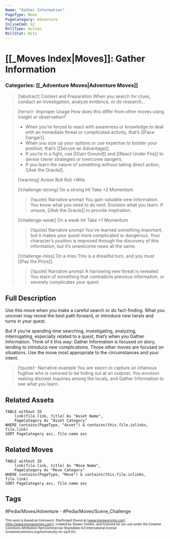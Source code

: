 ```yaml
---
Name: "Gather Information"
PageType: Move
PageCategory: Adventure
InlineCmd: GI
RollType: Action
RollStat: Wits
---
```

# [[_Moves Index|Moves]]: Gather Information
### Categories: [[_Adventure Moves|Adventure Moves]]
>[!abstract]  Context and Preparation
>When you search for clues, conduct an investigation, analyze evidence, or do research...

> [!error]- Improper Usage
> How does this differ from other moves using insight or observation? 
> * When you’re forced to react with awareness or knowledge to deal with an immediate threat or complicated activity, that’s [[Face Danger]].
> * When you size up your options or use expertise to bolster your position, that’s [[Secure an Advantage]].
> * If you’re in a fight, use [[Gain Ground]] and [[React Under Fire]] to devise clever strategies or overcome dangers. 
> * If you learn the nature of something without taking direct action, [[Ask the Oracle]].

> [!warning] Action Roll
> Roll +Wits

> [!challenge-strong] On a strong hit
>  Take +2 Momentum
> > [!quote] Narrative prompt
> > You gain valuable new information. You know what you need to do next. Envision what you learn.  If unsure, [[Ask the Oracle]] to provide inspiration.

> [!challenge-weak] On a weak hit
> Take +1 Momentum
> > [!quote] Narrative prompt
> > You’ve learned something important, but it makes your quest more complicated or dangerous. 
> > Your character’s position is improved through the discovery of this information, but it’s unwelcome news all the same.

> [!challenge-miss] On a miss
> This is a dreadful turn, and you must [[Pay the Price]].
> > [!quote] Narrative prompt
> > A harrowing new threat is revealed
> > You learn of something that contradicts previous information, or severely complicates your quest. 

## Full Description
Use this move when you make a careful search or do fact-finding. What you uncover may reveal the best path forward, or introduce new twists and turns in your quest.

But if you’re spending time searching, investigating, analyzing, interrogating, especially related to a quest, that’s when you Gather Information. Think of it this way: Gather Information is focused on story, tending to introduce new complications. Those other moves are focused on situations. Use the move most appropriate to the circumstances and your intent.

> [!quote]- Narrative example
> You are sworn to capture an infamous fugitive who is rumored to be hiding out at an outpost. You envision making discreet inquiries among the locals, and Gather Information to see what you learn.

## Related Assets
```dataview
TABLE without ID
	link(file.link, title) As "Asset Name",
	PageCategory As "Asset Category"
WHERE contains(PageType, "Asset") & contains(this.file.inlinks, file.link)
SORT PageCategory asc, file.name asc
```

## Related Moves
```dataview
TABLE without ID
	link(file.link, title) As "Move Name",
	PageCategory As "Move Category"
WHERE contains(PageType, "Move") & contains(this.file.inlinks, file.link)
SORT PageCategory asc, file.name asc
```

## Tags
#Pedia/Moves/Adventure - #Pedia/Moves/Scene_Challenge 

<font size=-2>This work is based on Ironsworn: Starforged (found at [www.ironswornrpg.com](http://www.ironswornrpg.com)), created by Shawn Tomkin, and licensed for our use under the Creative Commons Attribution-NonCommercial-ShareAlike 4.0 International license  (creativecommons.org/licenses/by-nc-sa/4.0/).</font>